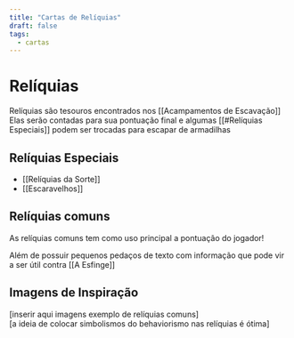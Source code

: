 ```yaml
---
title: "Cartas de Relíquias"
draft: false
tags:
  - cartas
---
```

# Relíquias

Relíquias são tesouros encontrados nos [[Acampamentos de Escavação]]  
Elas serão contadas para sua pontuação final e algumas [[#Relíquias Especiais]] podem ser trocadas para escapar de armadilhas  

## Relíquias Especiais

- [[Relíquias da Sorte]]
- [[Escaravelhos]]

## Relíquias comuns

As relíquias comuns tem como uso principal a pontuação do jogador!  

Além de possuir pequenos pedaços de texto com informação que pode vir a ser útil contra [[A Esfinge]]  

## Imagens de Inspiração
\[inserir aqui imagens exemplo de relíquias comuns]  
\[a ideia de colocar simbolismos do behaviorismo nas relíquias é ótima]